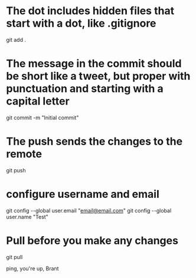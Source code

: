 
# The dot includes hidden files that start with a dot, like .gitignore
git add .

# The message in the commit should be short like a tweet, but proper with punctuation and starting with a capital letter
git commit -m "Initial commit"

# The push sends the changes to the remote
git push

# configure username and email
git config --global user.email "email@email.com"
git config --global user.name "Test"

# Pull before you make any changes
git pull

ping, you're up, Brant